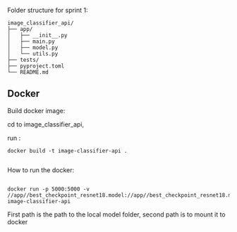 Folder structure for sprint 1:
```
image_classifier_api/
├── app/
│   ├── __init__.py
│   ├── main.py
│   ├── model.py
│   └── utils.py
├── tests/
├── pyproject.toml
└── README.md

```


## Docker 

Build docker image:

cd to image_classifier_api,

run : 
```
docker build -t image-classifier-api .
 
```



How to run the docker:

```

docker run -p 5000:5000 -v //app//best_checkpoint_resnet18.model://app//best_checkpoint_resnet18.model image-classifier-api

```
First path is the path to the local model folder, second path is to mount it to docker
